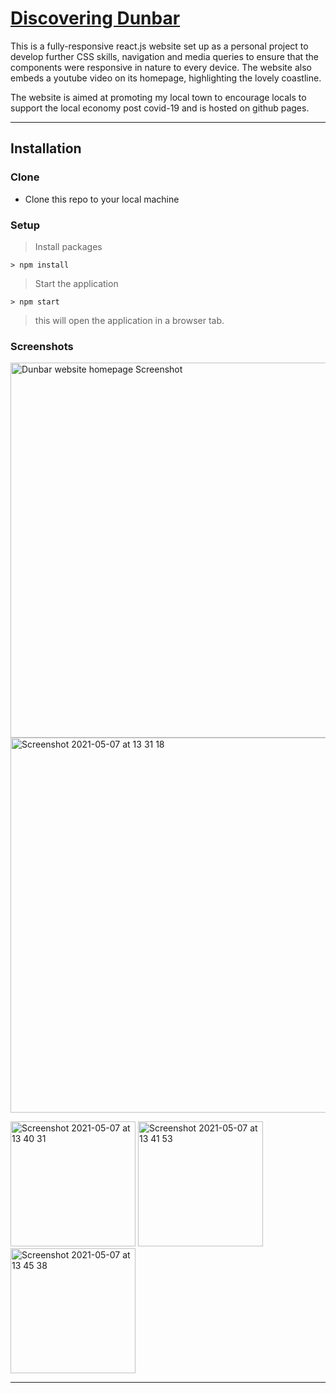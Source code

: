 # [Discovering Dunbar](https://steviev1903.github.io/react-dunbar-pages/) 

This is a fully-responsive react.js website set up as a personal project to develop further CSS skills, navigation and media queries to ensure that the components were responsive in nature to every device. The website also embeds a youtube video on its homepage, highlighting the lovely coastline.


The website is aimed at promoting my local town to encourage locals to support the local economy post covid-19 and is hosted on github pages.

---

## Installation

### Clone

- Clone this repo to your local machine 

### Setup

> Install packages

```shell
> npm install
```

> Start the application

```shell
> npm start
```

> this will open the application in a browser tab. 

### Screenshots

<img width="600" alt="Dunbar website homepage Screenshot" src="https://user-images.githubusercontent.com/56826534/117449796-4aa09780-af38-11eb-990c-bfc17e4ed068.png">

<img width="600" alt="Screenshot 2021-05-07 at 13 31 18" src="https://user-images.githubusercontent.com/56826534/117450027-9eab7c00-af38-11eb-8305-dfebe882b989.png">

<img width="200" alt="Screenshot 2021-05-07 at 13 40 31" src="https://user-images.githubusercontent.com/56826534/117450978-d4049980-af39-11eb-9035-d3cdca1a9a44.png"> <img width="200" alt="Screenshot 2021-05-07 at 13 41 53" src="https://user-images.githubusercontent.com/56826534/117451138-07dfbf00-af3a-11eb-9284-1871dd3037e2.png"> <img width="200" alt="Screenshot 2021-05-07 at 13 45 38" src="https://user-images.githubusercontent.com/56826534/117451528-8b011500-af3a-11eb-9ee7-16d1beacb8ab.png">




---

